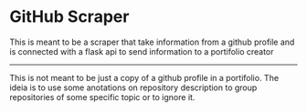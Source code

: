 # GitHub Scraper

This is meant to be a scraper that take information from a github profile and is connected 
with a flask api to send information to a portifolio creator 

---

This is not meant to be just a copy of a github profile in a portifolio. The ideia is to 
use some anotations on repository description to group repositories of some specific topic
or to ignore it.